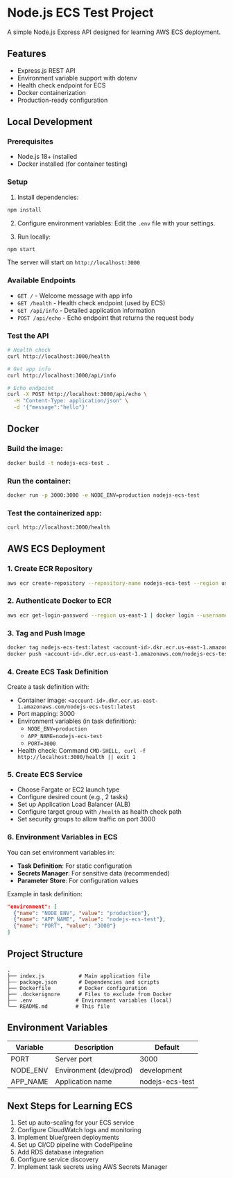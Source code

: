 # Node.js ECS Test Project

A simple Node.js Express API designed for learning AWS ECS deployment.

## Features

- Express.js REST API
- Environment variable support with dotenv
- Health check endpoint for ECS
- Docker containerization
- Production-ready configuration

## Local Development

### Prerequisites

- Node.js 18+ installed
- Docker installed (for container testing)

### Setup

1. Install dependencies:
```bash
npm install
```

2. Configure environment variables:
Edit the `.env` file with your settings.

3. Run locally:
```bash
npm start
```

The server will start on `http://localhost:3000`

### Available Endpoints

- `GET /` - Welcome message with app info
- `GET /health` - Health check endpoint (used by ECS)
- `GET /api/info` - Detailed application information
- `POST /api/echo` - Echo endpoint that returns the request body

### Test the API

```bash
# Health check
curl http://localhost:3000/health

# Get app info
curl http://localhost:3000/api/info

# Echo endpoint
curl -X POST http://localhost:3000/api/echo \
  -H "Content-Type: application/json" \
  -d '{"message":"hello"}'
```

## Docker

### Build the image:
```bash
docker build -t nodejs-ecs-test .
```

### Run the container:
```bash
docker run -p 3000:3000 -e NODE_ENV=production nodejs-ecs-test
```

### Test the containerized app:
```bash
curl http://localhost:3000/health
```

## AWS ECS Deployment

### 1. Create ECR Repository

```bash
aws ecr create-repository --repository-name nodejs-ecs-test --region us-east-1
```

### 2. Authenticate Docker to ECR

```bash
aws ecr get-login-password --region us-east-1 | docker login --username AWS --password-stdin <account-id>.dkr.ecr.us-east-1.amazonaws.com
```

### 3. Tag and Push Image

```bash
docker tag nodejs-ecs-test:latest <account-id>.dkr.ecr.us-east-1.amazonaws.com/nodejs-ecs-test:latest
docker push <account-id>.dkr.ecr.us-east-1.amazonaws.com/nodejs-ecs-test:latest
```

### 4. Create ECS Task Definition

Create a task definition with:
- Container image: `<account-id>.dkr.ecr.us-east-1.amazonaws.com/nodejs-ecs-test:latest`
- Port mapping: 3000
- Environment variables (in task definition):
  - `NODE_ENV=production`
  - `APP_NAME=nodejs-ecs-test`
  - `PORT=3000`
- Health check: Command `CMD-SHELL, curl -f http://localhost:3000/health || exit 1`

### 5. Create ECS Service

- Choose Fargate or EC2 launch type
- Configure desired count (e.g., 2 tasks)
- Set up Application Load Balancer (ALB)
- Configure target group with `/health` as health check path
- Set security groups to allow traffic on port 3000

### 6. Environment Variables in ECS

You can set environment variables in:
- **Task Definition**: For static configuration
- **Secrets Manager**: For sensitive data (recommended)
- **Parameter Store**: For configuration values

Example in task definition:
```json
"environment": [
  {"name": "NODE_ENV", "value": "production"},
  {"name": "APP_NAME", "value": "nodejs-ecs-test"},
  {"name": "PORT", "value": "3000"}
]
```

## Project Structure

```
.
├── index.js           # Main application file
├── package.json       # Dependencies and scripts
├── Dockerfile         # Docker configuration
├── .dockerignore      # Files to exclude from Docker
├── .env              # Environment variables (local)
└── README.md         # This file
```

## Environment Variables

| Variable    | Description              | Default            |
|-------------|--------------------------|-------------------|
| PORT        | Server port              | 3000              |
| NODE_ENV    | Environment (dev/prod)   | development       |
| APP_NAME    | Application name         | nodejs-ecs-test   |

## Next Steps for Learning ECS

1. Set up auto-scaling for your ECS service
2. Configure CloudWatch logs and monitoring
3. Implement blue/green deployments
4. Set up CI/CD pipeline with CodePipeline
5. Add RDS database integration
6. Configure service discovery
7. Implement task secrets using AWS Secrets Manager
